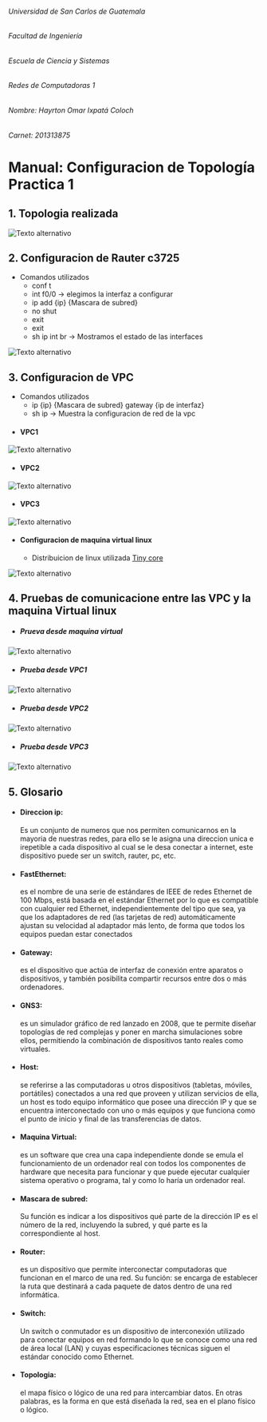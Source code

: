 ###### Universidad de San Carlos de Guatemala
###### Facultad de Ingeniería
###### Escuela de Ciencia y Sistemas
###### Redes de Computadoras 1
###### Nombre: Hayrton Omar Ixpatá Coloch
###### Carnet: 201313875

# Manual: Configuracion de Topología Practica 1
## 1. Topologia realizada
![Texto alternativo](/image/topologia_p1.png "Topologia")

## 2. Configuracion de Rauter c3725
  - Comandos utilizados
    - conf t
    - int f0/0  -> elegimos la interfaz a configurar
    - ip add {ip} {Mascara de subred}
    - no shut
    - exit
    - exit
    - sh ip int br -> Mostramos el estado de las interfaces
    
![Texto alternativo](/image/conf-rauter.png "Rauter")

## 3. Configuracion de VPC
  - Comandos utilizados
    - ip {ip} {Mascara de subred} gateway {ip de interfaz}
    - sh ip -> Muestra la configuracion de red de la vpc
  - #### VPC1
  
![Texto alternativo]( /image/conf-vpc1.png "Vcp1")
  - #### VPC2
![Texto alternativo]( /image/conf-vpc2.png "Vpc2")
  - #### VPC3
![Texto alternativo]( /image/conf-vpc3.png "Vpc3")
  
  - #### Configuracion de maquina virtual linux
    - Distribuicion de linux utilizada [Tiny core](http://tinycorelinux.net)
    
![Texto alternativo]( /image/conf-linuxv.png "Tiny core")

## 4. Pruebas de comunicacione entre las VPC y la maquina Virtual linux
  - ##### Prueva desde maquina virtual
![Texto alternativo]( /image/ping-virtual-vpcs.png "ping tiny")
  - ##### Prueba desde VPC1
![Texto alternativo]( /image/ping-vpc1.png "ping vpc1")
 - ##### Prueba desde VPC2
![Texto alternativo]( /image/ping-vpc2.png "ping vpc2")
 - ##### Prueba desde VPC3
![Texto alternativo]( /image/ping-vpc1.png "ping vpc3")

## 5. Glosario
  - #### Direccion ip:
    Es un conjunto de numeros que nos permiten comunicarnos en la mayoria de nuestras redes, para ello se le asigna una direccion
    unica e irepetible a cada dispositivo al cual se le desa conectar a internet, este dispositivo puede ser un switch, rauter, pc, etc.
  - #### FastEthernet:
    es el nombre de una serie de estándares de IEEE de redes Ethernet de 100 Mbps, está basada en el estándar Ethernet por lo que 
    es compatible con cualquier red Ethernet, independientemente del tipo que sea, ya que los adaptadores de red (las tarjetas de red) 
    automáticamente ajustan su velocidad al adaptador más lento, de forma que todos los equipos puedan estar conectados
  - #### Gateway:
    es el dispositivo que actúa de interfaz de conexión entre aparatos o dispositivos, y también posibilita compartir recursos entre 
    dos o más ordenadores.
  - #### GNS3:
    es un simulador gráfico de red lanzado en 2008, que te permite diseñar topologías de red complejas y poner en marcha simulaciones 
    sobre ellos,  permitiendo la combinación de dispositivos tanto reales como virtuales.
  - #### Host:
    se referirse a las computadoras u otros dispositivos (tabletas, móviles, portátiles) conectados a una red que proveen y utilizan 
    servicios de ella, un host es todo equipo informático que posee una dirección IP y que se encuentra interconectado con uno o más 
    equipos y que funciona como el punto de inicio y final de las transferencias de datos.
  - #### Maquina Virtual:
    es un software que crea una capa independiente donde se emula el funcionamiento de un ordenador real con todos los componentes de 
    hardware que necesita para funcionar y que puede ejecutar cualquier sistema operativo o programa, tal y como lo haría un ordenador real.
  - #### Mascara de subred:
     Su función es indicar a los dispositivos qué parte de la dirección IP es el número de la red, incluyendo la subred, y qué parte 
     es la correspondiente al host.
  - #### Router:
     es un dispositivo que permite interconectar computadoras que funcionan en el marco de una red. Su función: se encarga de establecer 
     la ruta que destinará a cada paquete de datos dentro de una red informática.
  - #### Switch:
    Un switch o conmutador es un dispositivo de interconexión utilizado para conectar equipos en red formando lo que se conoce como una 
    red de área local (LAN) y cuyas especificaciones técnicas siguen el estándar conocido como Ethernet.
  - #### Topologia:
    el mapa físico o lógico de una red para intercambiar datos. En otras palabras, es la forma en que está diseñada la red, sea en el 
    plano físico o lógico.
